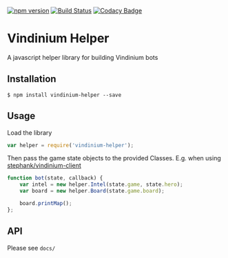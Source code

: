 [![npm version](https://badge.fury.io/js/vindinium-helper.svg)](https://www.npmjs.com/package/vindinium-helper) [![Build Status](https://travis-ci.org/Illizian/vindinium-helper.svg)](https://travis-ci.org/Illizian/vindinium-helper) [![Codacy Badge](https://www.codacy.com/project/badge/f752bef14d5a42cbbb4d96facc37d9da)](https://www.codacy.com/app/alex_6/vindinium-helper)

# Vindinium Helper

A javascript helper library for building Vindinium bots

## Installation

```
$ npm install vindinium-helper --save
```

## Usage

Load the library
```javascript
var helper = require('vindinium-helper');
```

Then pass the game state objects to the provided Classes. E.g. when using [stephank/vindinium-client](https://github.com/stephank/vindinium-client)

```javascript
function bot(state, callback) {
    var intel = new helper.Intel(state.game, state.hero);
    var board = new helper.Board(state.game.board);

    board.printMap();
};
```

## API

Please see ```docs/```